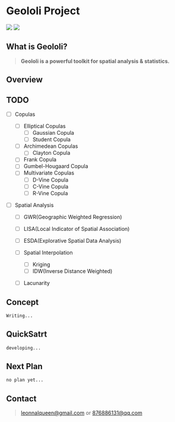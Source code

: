# Geololi Project

![](https://img.shields.io/badge/license-MIT-brightgreen) ![](https://img.shields.io/badge/status-developing-blue)

## What is Geololi?
> **Geololi is a powerful toolkit for spatial analysis & statistics.**

## Overview


## TODO

- [ ] Copulas
    - [ ] Elliptical Copulas
      - [ ] Gaussian Copula
      - [ ] Student Copula
    - [ ] Archimedean Copulas
      - [ ] Clayton Copula
    - [ ] Frank Copula
    - [ ] Gumbel-Hougaard Copula
  - [ ] Multivariate Copulas
    - [ ] D-Vine Copula
    - [ ] C-Vine Copula
    - [ ] R-Vine Copula
- [ ] Spatial Analysis

  - [ ] GWR(Geographic Weighted Regression)

  - [ ] LISA(Local Indicator of Spatial Association)
  - [ ] ESDA(Explorative Spatial Data Analysis)
  - [ ] Spatial Interpolation
    - [ ] Kriging
    - [ ] IDW(Inverse Distance Weighted)
  - [ ] Lacunarity

## Concept
```python
Writing...
```

## QuickSatrt

```python
developing...
```

## Next Plan
```python
no plan yet...
```

## Contact
> leonnalqueen@gmail.com or 876886131@qq.com